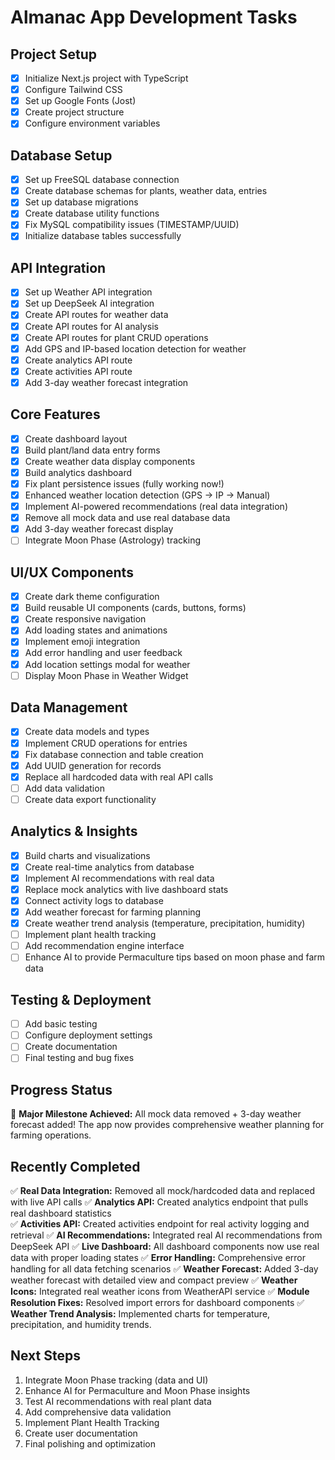 # Almanac App Development Tasks

## Project Setup
- [x] Initialize Next.js project with TypeScript
- [x] Configure Tailwind CSS
- [x] Set up Google Fonts (Jost)
- [x] Create project structure
- [x] Configure environment variables

## Database Setup
- [x] Set up FreeSQL database connection
- [x] Create database schemas for plants, weather data, entries
- [x] Set up database migrations
- [x] Create database utility functions
- [x] Fix MySQL compatibility issues (TIMESTAMP/UUID)
- [x] Initialize database tables successfully

## API Integration
- [x] Set up Weather API integration
- [x] Set up DeepSeek AI integration
- [x] Create API routes for weather data
- [x] Create API routes for AI analysis
- [x] Create API routes for plant CRUD operations
- [x] Add GPS and IP-based location detection for weather
- [x] Create analytics API route
- [x] Create activities API route
- [x] Add 3-day weather forecast integration

## Core Features
- [x] Create dashboard layout
- [x] Build plant/land data entry forms
- [x] Create weather data display components
- [x] Build analytics dashboard
- [x] Fix plant persistence issues (fully working now!)
- [x] Enhanced weather location detection (GPS → IP → Manual)
- [x] Implement AI-powered recommendations (real data integration)
- [x] Remove all mock data and use real database data
- [x] Add 3-day weather forecast display
- [ ] Integrate Moon Phase (Astrology) tracking

## UI/UX Components
- [x] Create dark theme configuration
- [x] Build reusable UI components (cards, buttons, forms)
- [x] Create responsive navigation
- [x] Add loading states and animations
- [x] Implement emoji integration
- [x] Add error handling and user feedback
- [x] Add location settings modal for weather
- [ ] Display Moon Phase in Weather Widget

## Data Management
- [x] Create data models and types
- [x] Implement CRUD operations for entries
- [x] Fix database connection and table creation
- [x] Add UUID generation for records
- [x] Replace all hardcoded data with real API calls
- [ ] Add data validation
- [ ] Create data export functionality

## Analytics & Insights
- [x] Build charts and visualizations
- [x] Create real-time analytics from database
- [x] Implement AI recommendations with real data
- [x] Replace mock analytics with live dashboard stats
- [x] Connect activity logs to database
- [x] Add weather forecast for farming planning
- [x] Create weather trend analysis (temperature, precipitation, humidity)
- [ ] Implement plant health tracking
- [ ] Add recommendation engine interface
- [ ] Enhance AI to provide Permaculture tips based on moon phase and farm data

## Testing & Deployment
- [ ] Add basic testing
- [ ] Configure deployment settings
- [ ] Create documentation
- [ ] Final testing and bug fixes

## Progress Status
🎉 **Major Milestone Achieved:** All mock data removed + 3-day weather forecast added! The app now provides comprehensive weather planning for farming operations.

## Recently Completed
✅ **Real Data Integration:** Removed all mock/hardcoded data and replaced with live API calls
✅ **Analytics API:** Created analytics endpoint that pulls real dashboard statistics  
✅ **Activities API:** Created activities endpoint for real activity logging and retrieval
✅ **AI Recommendations:** Integrated real AI recommendations from DeepSeek API
✅ **Live Dashboard:** All dashboard components now use real data with proper loading states
✅ **Error Handling:** Comprehensive error handling for all data fetching scenarios
✅ **Weather Forecast:** Added 3-day weather forecast with detailed view and compact preview
✅ **Weather Icons:** Integrated real weather icons from WeatherAPI service
✅ **Module Resolution Fixes:** Resolved import errors for dashboard components
✅ **Weather Trend Analysis:** Implemented charts for temperature, precipitation, and humidity trends.

## Next Steps
1. Integrate Moon Phase tracking (data and UI)
2. Enhance AI for Permaculture and Moon Phase insights
3. Test AI recommendations with real plant data
4. Add comprehensive data validation
5. Implement Plant Health Tracking
6. Create user documentation
7. Final polishing and optimization 